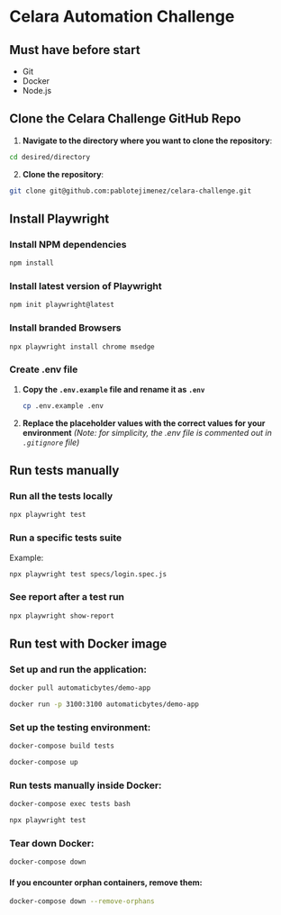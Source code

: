 # **Celara Automation Challenge**

## Must have before start

- Git
- Docker
- Node.js

## Clone the Celara Challenge GitHub Repo

1. **Navigate to the directory where you want to clone the repository**:

```bash
cd desired/directory
```

2. **Clone the repository**:

```bash
git clone git@github.com:pablotejimenez/celara-challenge.git
```

## Install Playwright

### Install NPM dependencies

```bash
npm install
```

### Install latest version of Playwright

```bash
npm init playwright@latest
```

### Install branded Browsers

```bash
npx playwright install chrome msedge
```

### Create .env file

1. **Copy the `.env.example` file and rename it as `.env`**

   ```bash
   cp .env.example .env
   ```

2. **Replace the placeholder values with the correct values for your environment**
   _(Note: for simplicity, the .env file is commented out in `.gitignore` file)_

## Run tests manually

### Run all the tests locally

```bash
npx playwright test
```

### Run a specific tests suite

Example:

```bash
npx playwright test specs/login.spec.js
```

### See report after a test run

```bash
npx playwright show-report
```

## Run test with Docker image

### Set up and run the application:

```bash
docker pull automaticbytes/demo-app
```

```bash
docker run -p 3100:3100 automaticbytes/demo-app
```

### Set up the testing environment:

```bash
docker-compose build tests
```

```bash
docker-compose up
```

### Run tests manually inside Docker:

```bash
docker-compose exec tests bash
```

```bash
npx playwright test
```

### Tear down Docker:

```bash
docker-compose down
```

#### If you encounter orphan containers, remove them:

```bash
docker-compose down --remove-orphans
```
